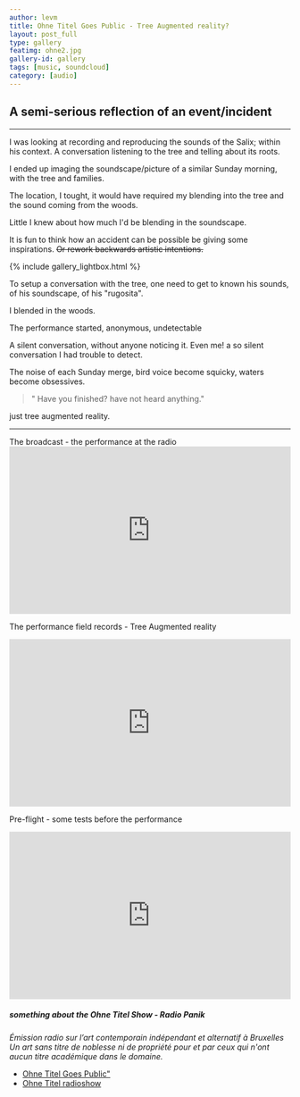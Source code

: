 ```yaml
---
author: levm
title: Ohne Titel Goes Public - Tree Augmented reality?
layout: post_full
type: gallery
featimg: ohne2.jpg
gallery-id: gallery
tags: [music, soundcloud]
category: [audio]
---
```

## **A semi-serious reflection of an event/incident**

---

I was looking at recording and reproducing the sounds of the Salix; within his context. A conversation listening to the tree and telling about its roots. 

I ended up imaging the soundscape/picture of a similar Sunday morning, with the tree and families.

  
  


The location, I tought, it would have required my blending into the tree and the sound coming from the woods.

Little I knew about how much I'd be blending in the soundscape.
   
   
    
It is fun to think how an accident can be possible be giving some inspirations. ~~Or rework backwards artistic intentions.~~



{% include gallery_lightbox.html %}


To setup a conversation with the tree, one need to get to known his sounds, of his soundscape, of his "rugosita".
  

I blended in the woods.
  
  
The performance started, anonymous, undetectable




A silent conversation, without anyone noticing it. Even me! a so silent conversation I had trouble to detect.

The noise of each Sunday merge,  bird voice become squicky, waters become obsessives.


> " Have you finished? have not heard anything." 


just tree augmented reality.

  
  
  
---
<p>
The broadcast - the performance at the radio
<iframe width="100%" height="300" scrolling="no" frameborder="no" allow="autoplay" src="https://w.soundcloud.com/player/?url=https%3A//api.soundcloud.com/tracks/508501938&color=%23ff5500&auto_play=false&hide_related=false&show_comments=true&show_user=true&show_reposts=false&show_teaser=true&visual=true"></iframe>

The performance field records - Tree Augmented reality
<iframe width="100%" height="300" scrolling="no" frameborder="no" allow="autoplay" src="https://w.soundcloud.com/player/?url=https%3A//api.soundcloud.com/tracks/504676224&color=%23ff5500&auto_play=false&hide_related=false&show_comments=true&show_user=true&show_reposts=false&show_teaser=true&visual=true"></iframe>

Pre-flight - some tests before the performance
<iframe width="100%" height="300" scrolling="no" frameborder="no" allow="autoplay" src="https://w.soundcloud.com/player/?url=https%3A//api.soundcloud.com/tracks/504674004&color=%23ff5500&auto_play=false&hide_related=false&show_comments=true&show_user=true&show_reposts=false&show_teaser=true&visual=true"></iframe>

</p>
  
  
  




##### something about the Ohne Titel Show - Radio Panik 
  
  
  
_Émission radio sur l’art contemporain indépendant et alternatif à Bruxelles
Un art sans titre de noblesse ni de propriété pour et par ceux qui n'ont aucun titre académique dans le domaine._
  
 
    

- <a href="http://www.radiopanik.org/emissions/ohne-titel/ohne-titel-goes-public-special-anniversary-/">Ohne Titel Goes Public"</a>
- <a href="https://www.facebook.com/ohnetitel.radioshow/"> Ohne Titel radioshow </a>
